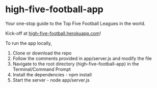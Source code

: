# high-five-football-app
Your one-stop guide to the Top Five Football Leagues in the world.

Kick-off at [high-five-football.herokuapp.com](https://high-five-football.herokuapp.com/)!

To run the app locally,

1. Clone or download the repo
2. Follow the comments provided in app/server.js and modify the file
3. Navigate to the root directory (high-five-football-app) in the Terminal/Command Prompt
4. Install the dependencies - npm install
5. Start the server - node app/server.js